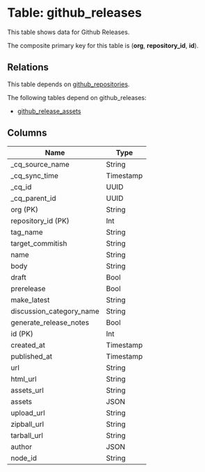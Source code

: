 # Table: github_releases

This table shows data for Github Releases.

The composite primary key for this table is (**org**, **repository_id**, **id**).

## Relations

This table depends on [github_repositories](github_repositories).

The following tables depend on github_releases:
  - [github_release_assets](github_release_assets)

## Columns

| Name          | Type          |
| ------------- | ------------- |
|_cq_source_name|String|
|_cq_sync_time|Timestamp|
|_cq_id|UUID|
|_cq_parent_id|UUID|
|org (PK)|String|
|repository_id (PK)|Int|
|tag_name|String|
|target_commitish|String|
|name|String|
|body|String|
|draft|Bool|
|prerelease|Bool|
|make_latest|String|
|discussion_category_name|String|
|generate_release_notes|Bool|
|id (PK)|Int|
|created_at|Timestamp|
|published_at|Timestamp|
|url|String|
|html_url|String|
|assets_url|String|
|assets|JSON|
|upload_url|String|
|zipball_url|String|
|tarball_url|String|
|author|JSON|
|node_id|String|